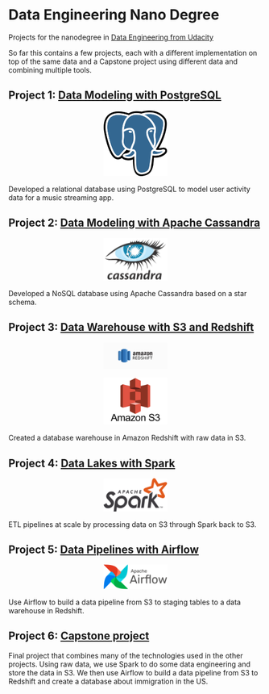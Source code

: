 # Data Engineering Nano Degree
Projects for the nanodegree in [Data Engineering from Udacity](https://www.udacity.com/course/data-engineer-nanodegree--nd027)

So far this contains a few projects, each with a different implementation on top of the same data and a Capstone project using different data and combining multiple tools.

## Project 1: [Data Modeling with PostgreSQL](https://github.com/jrnhofman/Data-Engineering-Nano-Degree/tree/master/1_data_modeling_with_postgres)

<p align="center"><img src="https://raw.githubusercontent.com/jrnhofman/Data-Engineering-Nano-Degree/master/images/postgresql.png" style="height: 25%; width: 25%; max-width: 200px" /></p>

Developed a relational database using PostgreSQL to model user activity data for a music streaming app.

## Project 2: [Data Modeling with Apache Cassandra](https://github.com/jrnhofman/Data-Engineering-Nano-Degree/tree/master/2_data_modeling_with_apache_cassandra)

<p align="center"><img src="https://raw.githubusercontent.com/jrnhofman/Data-Engineering-Nano-Degree/master/images/cassandra.png" style="height: 25%; width: 25%; max-width: 200px" /></p>

Developed a NoSQL database using Apache Cassandra based on a star schema. 

## Project 3: [Data Warehouse with S3 and Redshift](https://github.com/jrnhofman/Data-Engineering-Nano-Degree/tree/master/3_data_warehouse_with_s3_and_redshift)

<p align="center"><img src="https://raw.githubusercontent.com/jrnhofman/Data-Engineering-Nano-Degree/master/images/redshift.png" style="height: 25%; width: 25%; max-width: 200px" /></p>
<p align="center"><img src="https://raw.githubusercontent.com/jrnhofman/Data-Engineering-Nano-Degree/master/images/s3.png" style="height: 25%; width: 25%; max-width: 200px" /></p>

Created a database warehouse in Amazon Redshift with raw data in S3.

## Project 4: [Data Lakes with Spark](https://github.com/jrnhofman/Data-Engineering-Nano-Degree/tree/master/4_data_lakes_with_spark)

<p align="center"><img src="https://raw.githubusercontent.com/jrnhofman/Data-Engineering-Nano-Degree/master/images/spark.png" style="height: 25%; width: 25%; max-width: 200px" /></p>

ETL pipelines at scale by processing data on S3 through Spark back to S3.

## Project 5: [Data Pipelines with Airflow](https://github.com/jrnhofman/Data-Engineering-Nano-Degree/tree/master/5_data_pipelines_with_airflow)

<p align="center"><img src="https://raw.githubusercontent.com/jrnhofman/Data-Engineering-Nano-Degree/master/images/airflow.png" style="height: 25%; width: 25%; max-width: 200px" /></p>

Use Airflow to build a data pipeline from S3 to staging tables to a data warehouse in Redshift.

## Project 6: [Capstone project](https://github.com/jrnhofman/Data-Engineering-Nano-Degree/tree/master/6_capstone_project)

Final project that combines many of the technologies used in the other projects.
Using raw data, we use Spark to do some data engineering and store the data in S3. We then use Airflow to build a data pipeline from S3 to Redshift and create a database about immigration in the US.


